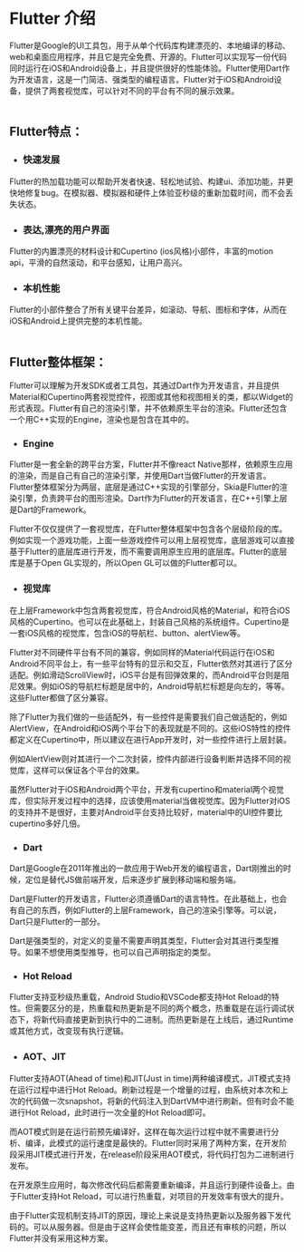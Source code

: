   # Flutter 介绍
                                                             
Flutter是Google的UI工具包，用于从单个代码库构建漂亮的、本地编译的移动、web和桌面应用程序，并且它是完全免费、开源的。Flutter可以实现写一份代码同时运行在iOS和Android设备上，并且提供很好的性能体验。Flutter使用Dart作为开发语言，这是一门简洁、强类型的编程语言。Flutter对于iOS和Android设备，提供了两套视觉库，可以针对不同的平台有不同的展示效果。<br><br>

## Flutter特点：

- ### 快速发展
Flutter的热加载功能可以帮助开发者快速、轻松地试验、构建ui、添加功能，并更快地修复bug。在模拟器、模拟器和硬件上体验亚秒级的重新加载时间，而不会丢失状态。

- ### 表达,漂亮的用户界面
Flutter的内置漂亮的材料设计和Cupertino (ios风格)小部件，丰富的motion api，平滑的自然滚动，和平台感知，让用户高兴。

- ### 本机性能
Flutter的小部件整合了所有关键平台差异，如滚动、导航、图标和字体，从而在iOS和Android上提供完整的本机性能。<br><br>


## Flutter整体框架：

Flutter可以理解为开发SDK或者工具包，其通过Dart作为开发语言，并且提供Material和Cupertino两套视觉控件，视图或其他和视图相关的类，都以Widget的形式表现。Flutter有自己的渲染引擎，并不依赖原生平台的渲染。Flutter还包含一个用C++实现的Engine，渲染也是包含在其中的。

- ### Engine
Flutter是一套全新的跨平台方案，Flutter并不像react Native那样，依赖原生应用的渲染，而是自己有自己的渲染引擎，并使用Dart当做Flutter的开发语言。Flutter整体框架分为两层，底层是通过C++实现的引擎部分，Skia是Flutter的渲染引擎，负责跨平台的图形渲染。Dart作为Flutter的开发语言，在C++引擎上层是Dart的Framework。

Flutter不仅仅提供了一套视觉库，在Flutter整体框架中包含各个层级阶段的库。例如实现一个游戏功能，上面一些游戏控件可以用上层视觉库，底层游戏可以直接基于Flutter的底层库进行开发，而不需要调用原生应用的底层库。Flutter的底层库是基于Open GL实现的，所以Open GL可以做的Flutter都可以。

- ### 视觉库
在上层Framework中包含两套视觉库，符合Android风格的Material，和符合iOS风格的Cupertino。也可以在此基础上，封装自己风格的系统组件。Cupertino是一套iOS风格的视觉库，包含iOS的导航栏、button、alertView等。

Flutter对不同硬件平台有不同的兼容，例如同样的Material代码运行在iOS和Android不同平台上，有一些平台特有的显示和交互，Flutter依然对其进行了区分适配。例如滑动ScrollView时，iOS平台是有回弹效果的，而Android平台则是阻尼效果。例如iOS的导航栏标题是居中的，Android导航栏标题是向左的，等等。这些Flutter都做了区分兼容。

除了Flutter为我们做的一些适配外，有一些控件是需要我们自己做适配的，例如AlertView，在Android和iOS两个平台下的表现就是不同的。这些iOS特性的控件都定义在Cupertino中，所以建议在进行App开发时，对一些控件进行上层封装。

例如AlertView则对其进行一个二次封装，控件内部进行设备判断并选择不同的视觉库，这样可以保证各个平台的效果。

虽然Flutter对于iOS和Android两个平台，开发有cupertino和material两个视觉库，但实际开发过程中的选择，应该使用material当做视觉库。因为Flutter对iOS的支持并不是很好，主要对Android平台支持比较好，material中的UI控件要比cupertino多好几倍。

- ### Dart
Dart是Google在2011年推出的一款应用于Web开发的编程语言，Dart刚推出的时候，定位是替代JS做前端开发，后来逐步扩展到移动端和服务端。

Dart是Flutter的开发语言，Flutter必须遵循Dart的语言特性。在此基础上，也会有自己的东西，例如Flutter的上层Framework，自己的渲染引擎等。可以说，Dart只是Flutter的一部分。

Dart是强类型的，对定义的变量不需要声明其类型，Flutter会对其进行类型推导。如果不想使用类型推导，也可以自己声明指定的类型。

- ### Hot Reload
Flutter支持亚秒级热重载，Android Studio和VSCode都支持Hot Reload的特性。但需要区分的是，热重载和热更新是不同的两个概念，热重载是在运行调试状态下，将新代码直接更新到执行中的二进制。而热更新是在上线后，通过Runtime或其他方式，改变现有执行逻辑。

- ### AOT、JIT
Flutter支持AOT(Ahead of time)和JIT(Just in time)两种编译模式，JIT模式支持在运行过程中进行Hot Reload。刷新过程是一个增量的过程，由系统对本次和上次的代码做一次snapshot，将新的代码注入到DartVM中进行刷新。但有时会不能进行Hot Reload，此时进行一次全量的Hot Reload即可。

而AOT模式则是在运行前预先编译好，这样在每次运行过程中就不需要进行分析、编译，此模式的运行速度是最快的。Flutter同时采用了两种方案，在开发阶段采用JIT模式进行开发，在release阶段采用AOT模式，将代码打包为二进制进行发布。

在开发原生应用时，每次修改代码后都需要重新编译，并且运行到硬件设备上。由于Flutter支持Hot Reload，可以进行热重载，对项目的开发效率有很大的提升。

由于Flutter实现机制支持JIT的原因，理论上来说是支持热更新以及服务器下发代码的。可以从服务器。但是由于这样会使性能变差，而且还有审核的问题，所以Flutter并没有采用这种方案。
